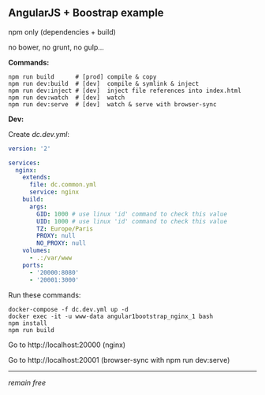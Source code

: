 AngularJS + Boostrap example
-------------

npm only (dependencies + build)

no bower, no grunt, no gulp...

**Commands:**
```
npm run build      # [prod] compile & copy
npm run dev:build  # [dev]  compile & symlink & inject
npm run dev:inject # [dev]  inject file references into index.html
npm run dev:watch  # [dev]  watch
npm run dev:serve  # [dev]  watch & serve with browser-sync
```

**Dev:**

Create *dc.dev.yml*:
``` yaml
version: '2'

services:
  nginx:
    extends:
      file: dc.common.yml
      service: nginx
    build:
      args:
        GID: 1000 # use linux 'id' command to check this value
        UID: 1000 # use linux 'id' command to check this value
        TZ: Europe/Paris
        PROXY: null
        NO_PROXY: null
    volumes:
      - .:/var/www
    ports:
      - '20000:8080'
      - '20001:3000'
```
Run these commands:
```
docker-compose -f dc.dev.yml up -d
docker exec -it -u www-data angular1bootstrap_nginx_1 bash
npm install
npm run build
```

Go to http://localhost:20000 (nginx)

Go to http://localhost:20001 (browser-sync with npm run dev:serve)

----------

*remain free*
